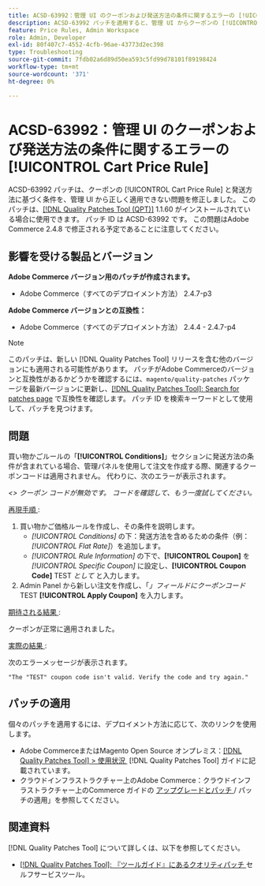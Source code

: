 ```yaml
---
title: ACSD-63992：管理 UI のクーポンおよび発送方法の条件に関するエラーの [!UICONTROL Cart Price Rule]
description: ACSD-63992 パッチを適用すると、管理 UI からクーポンの [!UICONTROL Cart Price Rule] と発送方法に基づく条件を正しく適用できないAdobe Commerceの問題を修正できます。
feature: Price Rules, Admin Workspace
role: Admin, Developer
exl-id: 80f407c7-4552-4cfb-96ae-43773d2ec398
type: Troubleshooting
source-git-commit: 7fdb02a6d89d50ea593c5fd99d78101f89198424
workflow-type: tm+mt
source-wordcount: '371'
ht-degree: 0%

---
```


# ACSD-63992：管理 UI のクーポンおよび発送方法の条件に関するエラーの [!UICONTROL Cart Price Rule]

ACSD-63992 パッチは、クーポンの [!UICONTROL Cart Price Rule] と発送方法に基づく条件を、管理 UI から正しく適用できない問題を修正しました。 このパッチは、[[!DNL Quality Patches Tool (QPT)]](/help/tools/quality-patches-tool/quality-patches-tool-to-self-serve-quality-patches.md) 1.1.60 がインストールされている場合に使用できます。 パッチ ID は ACSD-63992 です。 この問題はAdobe Commerce 2.4.8 で修正される予定であることに注意してください。

## 影響を受ける製品とバージョン

**Adobe Commerce バージョン用のパッチが作成されます。**

* Adobe Commerce（すべてのデプロイメント方法） 2.4.7-p3

**Adobe Commerce バージョンとの互換性：**

* Adobe Commerce（すべてのデプロイメント方法） 2.4.4 - 2.4.7-p4

>[!NOTE]
>
>このパッチは、新しい [!DNL Quality Patches Tool] リリースを含む他のバージョンにも適用される可能性があります。 パッチがAdobe Commerceのバージョンと互換性があるかどうかを確認するには、`magento/quality-patches` パッケージを最新バージョンに更新し、[[!DNL Quality Patches Tool]: Search for patches page](https://experienceleague.adobe.com/tools/commerce-quality-patches/?lang=ja) で互換性を確認します。 パッチ ID を検索キーワードとして使用して、パッチを見つけます。

## 問題

買い物かごルールの「**[!UICONTROL Conditions]**」セクションに発送方法の条件が含まれている場合、管理パネルを使用して注文を作成する際、関連するクーポンコードは適用されません。 代わりに、次のエラーが表示されます。

_&lt;> クーポン コードが無効です。 コードを確認して、もう一度試してください。_

<u> 再現手順 </u>:

1. 買い物かご価格ルールを作成し、その条件を説明します。
   * *[!UICONTROL Conditions]* の下：発送方法を含めるための条件（例：*[!UICONTROL Flat Rate]*）を追加します。
   * *[!UICONTROL Rule Information]* の下で、**[!UICONTROL Coupon]** を *[!UICONTROL Specific Coupon]* に設定し、**[!UICONTROL Coupon Code]** TEST *として* と入力します。
1. Admin Panel から新しい注文を作成し、「*」フィールドにクーポンコード* TEST **[!UICONTROL Apply Coupon]** を入力します。

<u> 期待される結果 </u>:

クーポンが正常に適用されました。

<u> 実際の結果 </u>:

次のエラーメッセージが表示されます。

```
"The "TEST" coupon code isn't valid. Verify the code and try again."
```

## パッチの適用

個々のパッチを適用するには、デプロイメント方法に応じて、次のリンクを使用します。

* Adobe CommerceまたはMagento Open Source オンプレミス：[[!DNL Quality Patches Tool] > 使用状況 &#x200B;](/help/tools/quality-patches-tool/usage.md) [!DNL Quality Patches Tool] ガイドに記載されています。
* クラウドインフラストラクチャー上のAdobe Commerce：クラウドインフラストラクチャー上のCommerce ガイドの [&#x200B; アップグレードとパッチ &#x200B;](https://experienceleague.adobe.com/docs/commerce-cloud-service/user-guide/develop/upgrade/apply-patches.html?lang=ja)/ パッチの適用」を参照してください。

## 関連資料

[!DNL Quality Patches Tool] について詳しくは、以下を参照してください。

* [[!DNL Quality Patches Tool]: 『ツールガイド』にあるクオリティパッチ &#x200B;](/help/tools/quality-patches-tool/quality-patches-tool-to-self-serve-quality-patches.md) セルフサービスツール。
